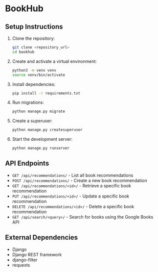 # BookHub

## Setup Instructions

1. Clone the repository:
    ```bash
    git clone <repository_url>
    cd bookhub
    ```

2. Create and activate a virtual environment:
    ```bash
    python3 -m venv venv
    source venv/bin/activate
    ```

3. Install dependencies:
    ```bash
    pip install -r requirements.txt
    ```

4. Run migrations:
    ```bash
    python manage.py migrate
    ```

5. Create a superuser:
    ```bash
    python manage.py createsuperuser
    ```

6. Start the development server:
    ```bash
    python manage.py runserver
    ```

## API Endpoints

- `GET /api/recommendations/` - List all book recommendations
- `POST /api/recommendations/` - Create a new book recommendation
- `GET /api/recommendations/<id>/` - Retrieve a specific book recommendation
- `PUT /api/recommendations/<id>/` - Update a specific book recommendation
- `DELETE /api/recommendations/<id>/` - Delete a specific book recommendation
- `GET /api/search/<query>/` - Search for books using the Google Books API

## External Dependencies

- Django
- Django REST framework
- django-filter
- requests
